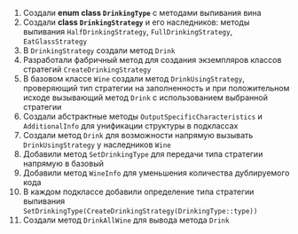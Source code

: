 1) Создали **enum class ``DrinkingType``** с методами выпивания вина
2) Создали **class ``DrinkingStrategy``** и его наследников: методы выпивания ``HalfDrinkingStrategy``, ``FullDrinkingStrategy``, ``EatGlassStrategy``
3) В ``DrinkingStrategy`` создали метод ``Drink``
4) Разработали фабричный метод для создания экземпляров классов стратегий ``CreateDrinkingStrategy``
5) В базовом классе ``Wine`` создали метод ``DrinkUsingStrategy``, проверяющий тип стратегии на заполненность и при положительном исходе вызывающий метод ``Drink`` с использованием выбранной стратегии
6) Создали абстрактные методы ``OutputSpecificCharacteristics`` и ``AdditionalInfo`` для унификации структуры в подклассах
7) Создали метод ``Drink`` для возможности напрямую вызывать ``DrinkUsingStrategy`` у наследников ``Wine``
8) Добавили метод ``SetDrinkingType`` для передачи типа стратегии напрямую в базовый
9) Добавили метод ``WineInfo`` для уменьшения количества дублируемого кода
10) В каждом подклассе добавили определение типа стратегии выпивания ``SetDrinkingType(CreateDrinkingStrategy(DrinkingType::type))``
11) Создали метод ``DrinkAllWine`` для вывода метода ``Drink``
